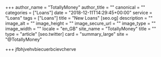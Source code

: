 +++
author_name = "TotallyMoney"
author_title = ""
canonical = ""
categories = ["Loans"]
date = "2018-12-11T14:29:45+00:00"
service = "Loans"
tags = ["Loans"]
title = "New Loans"
[seo.og]
description = ""
image_alt = ""
image_height = ""
image_secure_url = ""
image_type = ""
image_width = ""
locale = "en_GB"
site_name = "TotallyMoney"
title = ""
type = "article"
[seo.twitter]
card = "summary_large"
site = "@TotallyMoney"

+++
jfbhjvehvbiecuerbcievcherve